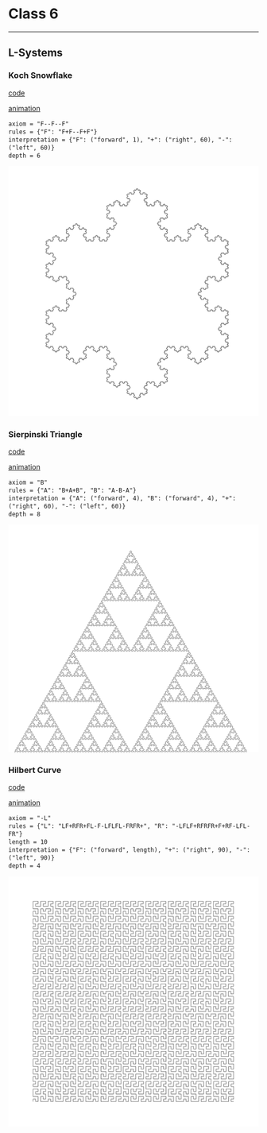 # Class 6

---

## L-Systems


### Koch Snowflake
[code](https://github.com/examon/iv122_math_code/blob/4091dad0481f3196c27dbe586036528392617243/class_6/code/lsystems.py#L40)

[animation](code/img/koch_snowflake_animate.svg)

```
axiom = "F--F--F"
rules = {"F": "F+F--F+F"}
interpretation = {"F": ("forward", 1), "+": ("right", 60), "-": ("left", 60)}
depth = 6
```

![lines](code/img/koch_snowflake.svg)


### Sierpinski Triangle
[code](https://github.com/examon/iv122_math_code/blob/4091dad0481f3196c27dbe586036528392617243/class_6/code/lsystems.py#L52)

[animation](code/img/sierpinski_triangle_animate.svg)

```
axiom = "B"
rules = {"A": "B+A+B", "B": "A-B-A"}
interpretation = {"A": ("forward", 4), "B": ("forward", 4), "+": ("right", 60), "-": ("left", 60)}
depth = 8
```

![lines](code/img/sierpinski_triangle.svg)


### Hilbert Curve
[code](https://github.com/examon/iv122_math_code/blob/4091dad0481f3196c27dbe586036528392617243/class_6/code/lsystems.py#L65)

[animation](code/img/hilbert_curve_animate.svg)

```
axiom = "-L"
rules = {"L": "LF+RFR+FL-F-LFLFL-FRFR+", "R": "-LFLF+RFRFR+F+RF-LFL-FR"}
length = 10
interpretation = {"F": ("forward", length), "+": ("right", 90), "-": ("left", 90)}
depth = 4
```

![lines](code/img/hilbert_curve.svg)


